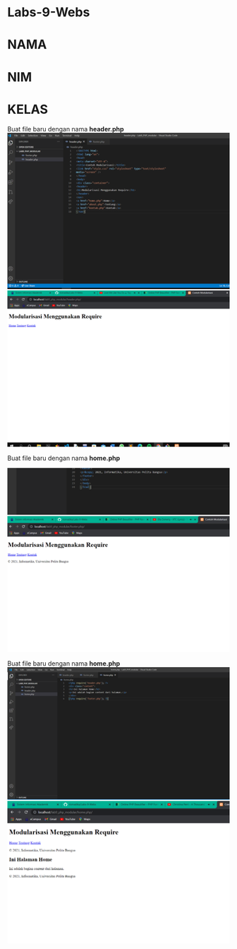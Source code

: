 # Labs-9-Webs

# NAMA
# NIM
# KELAS
Buat file baru dengan nama **header.php**<br>
![p](web/1.PNG)<br>
![p](web/2.PNG)<br>

Buat file baru dengan nama **home.php**<br>

![p](web/3.PNG)<br>
![p](web/4.PNG)<br>

Buat file baru dengan nama **home.php**<br>
![p](web/5.PNG)<br>
![p](web/6.PNG)<br>